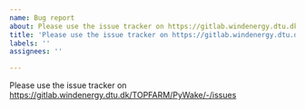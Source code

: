```yaml
---
name: Bug report
about: Please use the issue tracker on https://gitlab.windenergy.dtu.dk/TOPFARM/PyWake/-/issues
title: 'Please use the issue tracker on https://gitlab.windenergy.dtu.dk/TOPFARM/PyWake/-/issues'
labels: ''
assignees: ''

---
```


Please use the issue tracker on https://gitlab.windenergy.dtu.dk/TOPFARM/PyWake/-/issues
